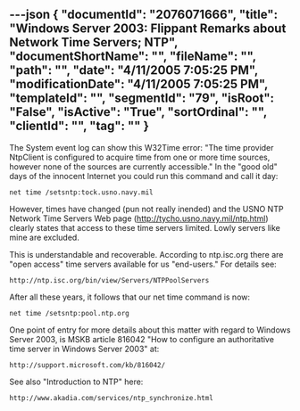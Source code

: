 ---json
{
  "documentId": "2076071666",
  "title": "Windows Server 2003: Flippant Remarks about Network Time Servers; NTP",
  "documentShortName": "",
  "fileName": "",
  "path": "",
  "date": "4/11/2005 7:05:25 PM",
  "modificationDate": "4/11/2005 7:05:25 PM",
  "templateId": "",
  "segmentId": "79",
  "isRoot": "False",
  "isActive": "True",
  "sortOrdinal": "",
  "clientId": "",
  "tag": ""
}
---

The System event log can show this W32Time error: &quot;The time provider NtpClient is configured to acquire time from one or more time sources, however none of the sources are currently accessible.&quot; In the &quot;good old&quot; days of the innocent Internet you could run this command and call it day:

    net time /setsntp:tock.usno.navy.mil

However, times have changed (pun not really inended) and the USNO NTP Network Time Servers Web page (http://tycho.usno.navy.mil/ntp.html) clearly states that access to these time servers limited. Lowly servers like mine are excluded.

This is understandable and recoverable. According to ntp.isc.org there are &quot;open access&quot; time servers available for us &quot;end-users.&quot; For details see:

    http://ntp.isc.org/bin/view/Servers/NTPPoolServers

After all these years, it follows that our net time command is now:

    net time /setsntp:pool.ntp.org

One point of entry for more details about this matter with regard to Windows Server 2003, is MSKB article 816042 &quot;How to configure an authoritative time server in Windows Server 2003&quot; at:

    http://support.microsoft.com/kb/816042/

See also &quot;Introduction to NTP&quot; here:

    http://www.akadia.com/services/ntp_synchronize.html
